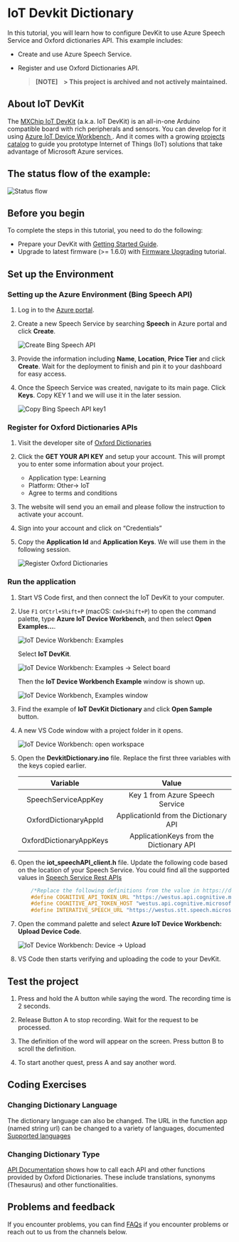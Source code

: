 # IoT Devkit Dictionary

In this tutorial, you will learn how to configure DevKit to use Azure Speech Service and Oxford dictionaries API. This example includes:

* Create and use Azure Speech Service.
* Register and use Oxford Dictionaries API.

   > **[NOTE] 
   > This project is archived and not actively maintained.**

## About IoT DevKit

The [MXChip IoT DevKit](https://aka.ms/iot-devkit) (a.k.a. IoT DevKit) is an all-in-one Arduino compatible board with rich peripherals and sensors. You can develop for it using [Azure IoT Device Workbench ](https://aka.ms/azure-iot-workbench). And it comes with a growing [projects catalog](https://aka.ms/devkit/project-catalog) to guide you prototype Internet of Things (IoT) solutions that take advantage of Microsoft Azure services.


## The status flow of the example:

![Status flow](status-flow.png)

## Before you begin

To complete the steps in this tutorial, you need to do the following:

* Prepare your DevKit with [Getting Started Guide](https://microsoft.github.io/azure-iot-developer-kit/docs/get-started/).
* Upgrade to latest firmware (>= 1.6.0) with [Firmware Upgrading](https://microsoft.github.io/azure-iot-developer-kit/docs/firmware-upgrading/) tutorial.

## Set up the Environment

### Setting up the Azure Environment (Bing Speech API)

1. Log in to the [Azure portal](https://portal.azure.com/).

1. Create a new Speech Service by searching **Speech** in Azure portal and click **Create**. 

    ![Create Bing Speech API](screenshots/create-BingSpeechAPI.png)

1. Provide the information including **Name**, **Location**, **Price Tier** and click **Create**. Wait for the deployment to finish and pin it to your dashboard for easy access.

1. Once the Speech Service was created, navigate to its main page. Click **Keys**. Copy KEY 1 and we will use it in the later session.

    ![Copy Bing Speech API key1](screenshots/copy-BingSpeechAPI-key1.png)


### Register for Oxford Dictionaries APIs

1. Visit the developer site of [Oxford Dictionaries](https://developer.oxforddictionaries.com/)

1. Click the **GET YOUR API KEY** and setup your account. This will prompt you to enter some information about your project.
    * Application type: Learning
    * Platform: Other-> IoT
    * Agree to terms and conditions

1. The website will send you an email and please follow the instruction to activate your account.

1. Sign into your account and click on “Credentials”

1. Copy the **Application Id** and **Application Keys**. We will use them in the following session.

    ![Register Oxford Dictionaries](screenshots/oxforddict_register.png)

### Run the application

1. Start VS Code first, and then connect the IoT DevKit to your computer.

1. Use `F1` or`Ctrl+Shift+P` (macOS: `Cmd+Shift+P`) to open the command palette, type **Azure IoT Device Workbench**, and then select **Open Examples...**.

	![IoT Device Workbench: Examples](screenshots/iot-workbench-examples-cmd.png)

	Select **IoT DevKit**.
		
	![IoT Device Workbench: Examples -> Select board](screenshots/iot-workbench-examples-board.png)

	Then the **IoT Device Workbench Example** window is shown up.

	![IoT Device Workbench, Examples window](screenshots/iot-workbench-examples.png)

1. Find the example of **IoT DevKit Dictionary** and click **Open Sample** button. 

1. A new VS Code window with a project folder in it opens.

	![IoT Device Workbench: open workspace](screenshots/devkitdictionary_project.png)

1. Open the **DevkitDictionary.ino** file. Replace the first three variables with the keys copied earlier.

    | Variable | Value |
    | :------: | :----:|
    | SpeechServiceAppKey | Key 1 from Azure Speech Service |
    | OxfordDictionaryAppId | ApplicationId from the Dictionary API |
    | OxfordDictionaryAppKeys | ApplicationKeys from the Dictionary API |

1. Open the **iot_speechAPI_client.h** file. Update the following code based on the location of your Speech Service. You could find all the supported values in [Speech Service Rest APIs](https://docs.microsoft.com/en-us/azure/cognitive-services/speech-service/rest-apis)

    ```Cpp
        /*Replace the following definitions from the value in https://docs.microsoft.com/en-us/azure/cognitive-services/speech-service/rest-apis*/
        #define COGNITIVE_API_TOKEN_URL "https://westus.api.cognitive.microsoft.com/sts/v1.0/issueToken"
        #define COGNITIVE_API_TOKEN_HOST "westus.api.cognitive.microsoft.com"
        #define INTERATIVE_SPEECH_URL "https://westus.stt.speech.microsoft.com/speech/recognition/conversation/cognitiveservices/v1?language=en-US"

    ```

1. Open the command palette and select **Azure IoT Device Workbench: Upload Device Code**.

   ![IoT Device Workbench: Device -> Upload](screenshots/iot-workbench-device-upload.png)

1. VS Code then starts verifying and uploading the code to your DevKit. 

## Test the project

1. Press and hold the A button while saying the word. The recording time is 2 seconds. 

1. Release Button A to stop recording. Wait for the request to be processed.

1. The definition of the word will appear on the screen. Press button B to scroll the definition. 

1. To start another quest, press A and say another word.

## Coding Exercises

### Changing Dictionary Language

The dictionary language can also be changed. The URL in the function app (named string url) can be changed to a variety of languages, documented [Supported languages](https://developer.oxforddictionaries.com/documentation/languages)

### Changing Dictionary Type

[API Documentation](https://developer.oxforddictionaries.com/documentation) shows how to call each API and other functions provided by Oxford Dictionaries.
These include translations, synonyms (Thesaurus) and other functionalities. 


## Problems and feedback

If you encounter problems, you can find [FAQs](https://microsoft.github.io/azure-iot-developer-kit/docs/faq/) if you encounter problems or reach out to us from the channels below.
